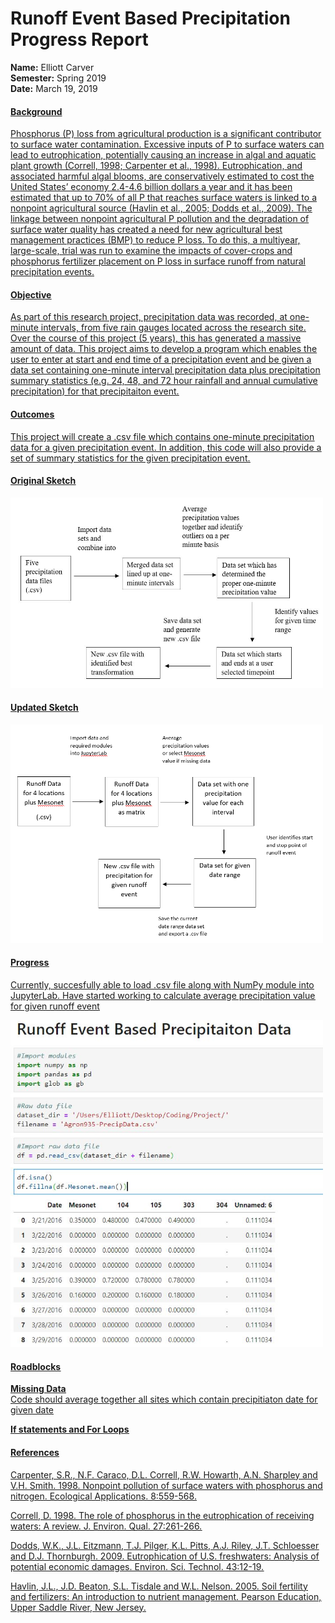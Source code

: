 
# Runoff Event Based Precipitation Progress Report

**Name:** Elliott Carver <br/>
**Semester:** Spring 2019 <br/>
**Date:** March 19, 2019 <br/>

#### <u>Background
Phosphorus (P) loss from agricultural production is a significant contributor to surface water contamination. Excessive inputs of P to surface waters can lead to eutrophication, potentially causing an increase in algal and aquatic plant growth (Correll, 1998; Carpenter et al., 1998). Eutrophication, and associated harmful algal blooms, are conservatively estimated to cost the United States’ economy 2.4-4.6 billion dollars a year and it has been estimated that up to 70% of all P that reaches surface waters is linked to a nonpoint agricultural source (Havlin et al., 2005; Dodds et al., 2009). The linkage between nonpoint agricultural P pollution and the degradation of surface water quality has created a need for new agricultural best management practices (BMP) to reduce P loss. To do this, a multiyear, large-scale, trial was run to examine the impacts of cover-crops and phosphorus fertilizer placement on P loss in surface runoff from natural precipitation events. 

#### <u>Objective
As part of this research project, precipitation data was recorded, at one-minute intervals, from five rain gauges located across the research site. Over the course of this project (5 years), this has generated a massive amount of data. This project aims to develop a program which enables the user to enter at start and end time of a precipitation event and be given a data set containing one-minute interval precipitation data plus precipitation summary statistics (e.g. 24, 48, and 72 hour rainfall and annual cumulative precipitation) for that precipitaiton event.  

#### <u>Outcomes
This project will create a .csv file which contains one-minute precipitation data for a given precipitation event. In addition, this code will also provide a set of summary statistics for the given precipitation event. 
    
#### <u>Original Sketch
<img src="WorkflowSketch.jpg" alt="Workflow" width="500"/>

#### <u>Updated Sketch
<img src="NewWorkFlow.PNG" alt="NewFlow" width="500"/> 
                                                
#### <u>Progress
Currently, succesfully able to load .csv file along with NumPy module into JupyterLab. Have started working to calculate average precipitation value for given runoff event

<img src="pythonsnip.jpg" alt="Code" width="500"/> 
                                                
#### <u> Roadblocks
**Missing Data** <br/>
    Code should average together all sites which contain precipitiaton date for given date <br/>
    
**If statements and For Loops**

#### <u>References

Carpenter, S.R., N.F. Caraco, D.L. Correll, R.W. Howarth, A.N. Sharpley and V.H. Smith.  1998. Nonpoint pollution of surface waters with phosphorus and nitrogen. Ecological Applications. 8:559-568.
    
Correll, D. 1998. The role of phosphorus in the eutrophication of receiving waters: A review. J. Environ. Qual. 27:261-266.
    
Dodds, W.K., J.L. Eitzmann, T.J. Pilger, K.L. Pitts, A.J. Riley, J.T. Schloesser and D.J. Thornburgh. 2009. Eutrophication of U.S. freshwaters: Analysis of potential economic damages. Environ. Sci. Technol. 43:12-19.
    
Havlin, J.L., J.D. Beaton, S.L. Tisdale and W.L. Nelson. 2005. Soil fertility and fertilizers: An introduction to nutrient management. Pearson Education, Upper Saddle River, New Jersey.

